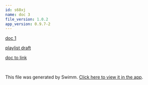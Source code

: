 ```yaml
---
id: s68xj
name: doc 3
file_version: 1.0.2
app_version: 0.9.7-2
---
```


[doc 1](doc-1.l1z2s.sw.md)

[playlist draft](playlist-draft.pgblk.pl.sw.md)

[doc to link](doc-to-link.vg3po.sw.md)




<br/>

This file was generated by Swimm. [Click here to view it in the app](http://localhost:5002/repos/Z2l0aHViJTNBJTNBYXplcm90aGNvcmUtd290bGslM0ElM0FtYW96U3dpbW0=/docs/s68xj).